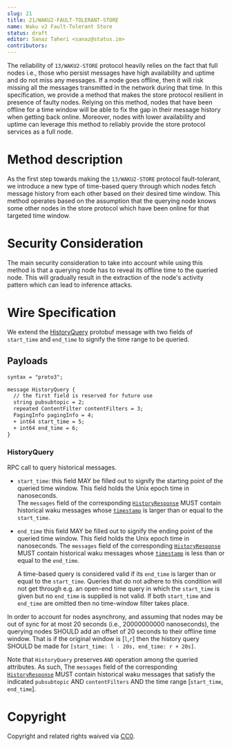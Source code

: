 ```yaml
---
slug: 21
title: 21/WAKU2-FAULT-TOLERANT-STORE
name: Waku v2 Fault-Tolerant Store
status: draft
editor: Sanaz Taheri <sanaz@status.im>
contributors:
---
```


 The reliability of `13/WAKU2-STORE` protocol heavily relies on the fact that full nodes i.e., those who persist messages have high availability and uptime and do not miss any messages. 
 If a node goes offline, then it will risk missing all the messages transmitted in the network during that time. 
 In this specification, we provide a method that makes the store protocol resilient in presence of faulty nodes. 
 Relying on this method,  nodes that have been offline for a time window will be able to fix the gap in their message history when getting back online. 
 Moreover, nodes with lower availability and uptime can leverage this method to reliably provide the store protocol services as a full node.

# Method description 
 As the first step towards making the `13/WAKU2-STORE` protocol fault-tolerant, we introduce a new type of time-based query through which nodes fetch message history from each other based on their desired time window. 
 This method operates based on the assumption that the querying node knows some other nodes in the store protocol which have been online for that targeted time window.  

# Security Consideration

The main security consideration to take into account while using this method is that a querying node has to reveal its offline time to the queried node. 
This will gradually result in the extraction of the node's activity pattern which can lead to inference attacks. 

# Wire Specification
We extend the [HistoryQuery](/spec/13#payloads) protobuf message with two fields of `start_time` and `end_time` to signify the time range to be queried. 

## Payloads

```diff
syntax = "proto3";

message HistoryQuery {
  // the first field is reserved for future use
  string pubsubtopic = 2;
  repeated ContentFilter contentFilters = 3;
  PagingInfo pagingInfo = 4;
  + int64 start_time = 5;
  + int64 end_time = 6;
}

```
  
### HistoryQuery

RPC call to query historical messages.
- `start_time`: this field MAY be filled out to signify the starting point of the queried time window. 
  This field holds the Unix epoch time in nanoseconds.  
  The `messages` field of the corresponding [`HistoryResponse`](/spec/13#HistoryResponse) MUST contain historical waku messages whose [`timestamp`](/spec/14#Payloads) is larger than or equal to the `start_time`.
- `end_time` this field MAY be filled out to signify the ending point of the queried time window. 
  This field holds the Unix epoch time in nanoseconds.
  The `messages` field of the corresponding [`HistoryResponse`](/spec/13#HistoryResponse) MUST contain historical waku messages whose [`timestamp`](/spec/14#Payloads) is less than or equal to the `end_time`.

  A time-based query is considered valid if its `end_time` is larger than or equal to the `start_time`. 
  Queries that do not adhere to this condition will not get through e.g. an open-end time query in which the `start_time` is given but no  `end_time` is supplied is not valid. 
  If both `start_time` and `end_time` are omitted then no time-window filter takes place. 



In order to account for nodes asynchrony, and assuming that nodes may be out of sync for at most 20 seconds (i.e., 20000000000 nanoseconds), the querying nodes SHOULD add an offset of 20 seconds to their offline time window. 
That is if the original window is [`l`,`r`] then the history query SHOULD be made for `[start_time: l - 20s, end_time: r + 20s]`.

Note that `HistoryQuery` preserves `AND` operation among the queried attributes. 
As such,  The `messages` field of the corresponding [`HistoryResponse`](/spec/13#HistoryResponse) MUST contain historical waku messages that satisfy the indicated  `pubsubtopic` AND `contentFilters` AND the time range [`start_time`, `end_time`]. 

# Copyright

Copyright and related rights waived via
[CC0](https://creativecommons.org/publicdomain/zero/1.0/).
